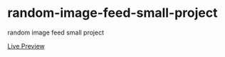 # random-image-feed-small-project
<p>random image feed small project</p>
<a href="https://elhoussnimed.github.io/random-image-feed-small-project/">Live Preview</p>
